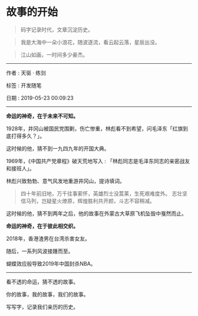 # 故事的开始

> 码字记录时代，文章沉淀历史。

> 我是大海中一朵小浪花，随波逐流，看云起云落，星辰出没。

> 江山如画，一时间多少豪杰。

---

作者 : 天驱 · 练剑

标签 : 开发随笔

日期 : 2019-05-23 00:09:23

---

**命运的神奇，在于未来不可知。**

1928年，井冈山被国民党围剿，伤亡惨重，林彪看不到希望，问毛泽东「红旗到底打得多久？」。

这时候的他，猜不到一九四九年的开国大典。

1969年，《中国共产党章程》破天荒地写入 : 「林彪同志是毛泽东同志的亲密战友和接班人」。

林彪兴致勃勃、意气风发地重游井冈山，提诗填词。

> 四十年前旧地，万千往事萦怀，英雄烈士没蒿莱，生死艰难度外。
> 志壮坚信马列，岂疑星火燎原，辉煌胜利共开颜，斗志不容稍减。

这时候的他，猜不到两年之后，他的故事在外蒙古大草原飞机坠毁中戛然而止。

**命运的神奇，在于彼此相交织。**

2018年，香港渣男在台湾杀害女友。 

随后，一系列风波接踵而至。

蝴蝶效应般导致2019年中国封杀NBA。

---

看不透的命运，猜不透的故事。

你的故事，我的故事，我们的故事。

写写字，记录我们亲历的历史。


